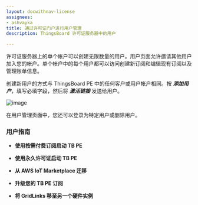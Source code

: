 ```yaml
---
layout: docwithnav-license
assignees:
- ashvayka
title: 通过许可证门户进行用户管理
description: ThingsBoard 许可证服务器中的用户

---
```



许可证服务器上的单个帐户可以创建无限数量的用户。用户页面允许邀请其他用户加入您的帐户。单个帐户中的每个用户都可以访问创建新订阅和编辑现有订阅以及管理账单信息。

创建新用户的方式与 ThingsBoard PE 中的任何客户或用户帐户相同。按 ***添加用户***，填写必填字段，然后将 ***激活链接*** 发送给用户。

![image](/images/license/users.png)

在用户管理页面中，您还可以登录为特定用户或删除用户。

### 用户指南

- **使用按需付费订阅启动 TB PE**

- **使用永久许可证启动 TB PE**

- **从 AWS IoT Marketplace 迁移**

- **升级您的 TB PE 订阅**

- **将 GridLinks 移至另一个硬件实例**